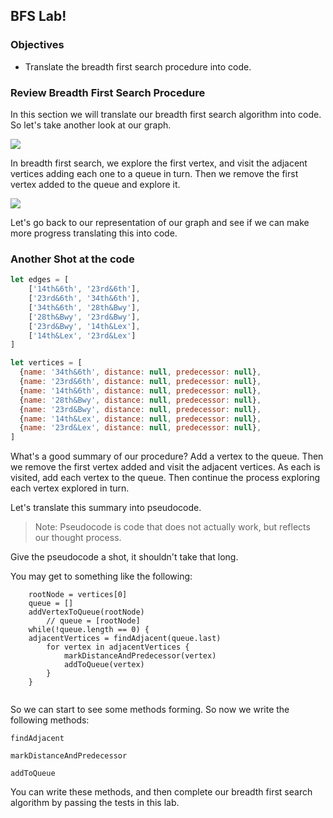 ## BFS Lab!

### Objectives

* Translate the breadth first search procedure into code.

### Review Breadth First Search Procedure

In this section we will translate our breadth first search algorithm into code.  So let's take another look at our graph.  

![](https://s3-us-west-2.amazonaws.com/curriculum-content/graphedstops.png)

In breadth first search, we explore the first vertex, and visit the adjacent vertices adding each one to a queue in turn.  Then we remove the first vertex added to the queue and explore it.

![](https://s3-us-west-2.amazonaws.com/curriculum-content/algorithms/subwaydistance1.png)

Let's go back to our representation of our graph and see if we can make more progress translating this into code.

### Another Shot at the code

```javascript
let edges = [
	['14th&6th', '23rd&6th'],
	['23rd&6th', '34th&6th'],
	['34th&6th', '28th&Bwy'],
	['28th&Bwy', '23rd&Bwy'],
	['23rd&Bwy', '14th&Lex'],
	['14th&Lex', '23rd&Lex']
]

let vertices = [
  {name: '34th&6th', distance: null, predecessor: null},
  {name: '23rd&6th', distance: null, predecessor: null},
  {name: '14th&6th', distance: null, predecessor: null},
  {name: '28th&Bwy', distance: null, predecessor: null},
  {name: '23rd&Bwy', distance: null, predecessor: null},
  {name: '14th&Lex', distance: null, predecessor: null},
  {name: '23rd&Lex', distance: null, predecessor: null},
]
```

What's a good summary of our procedure?  Add a vertex to the queue.  Then we remove the first vertex added and visit the adjacent vertices.  As each is visited, add each vertex to the queue.  Then continue the process exploring each vertex explored in turn.

Let's translate this summary into pseudocode.

> Note: Pseudocode is code that does not actually work, but reflects our thought process.

Give the pseudocode a shot, it shouldn't take that long.

You may get to something like the following: 

```text
	rootNode = vertices[0]
	queue = []
	addVertexToQueue(rootNode)
		// queue = [rootNode]
	while(!queue.length == 0) {
	adjacentVertices = findAdjacent(queue.last)
		for vertex in adjacentVertices {
			markDistanceAndPredecessor(vertex)
			addToQueue(vertex)
		}
	}
	
```

So we can start to see some methods forming.  So now we write the following methods:

`findAdjacent`

`markDistanceAndPredecessor`

`addToQueue`

You can write these methods, and then complete our breadth first search algorithm by passing the tests in this lab.

